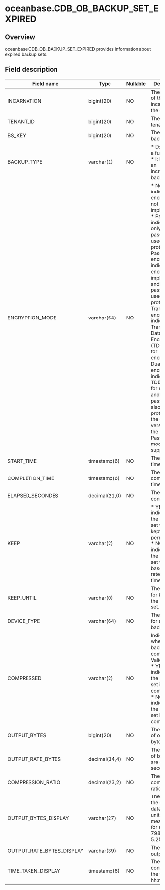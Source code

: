 oceanbase.CDB_OB_BACKUP_SET_EXPIRED 
========================================================



Overview 
-----------------

oceanbase.CDB_OB_BACKUP_SET_EXPIRED provides information about expired backup sets. 

Field description 
--------------------------



|      **Field name**       |   **Type**    | **Nullable** |                                                                                                                                                                                                                                                                                                                                                         **Description**                                                                                                                                                                                                                                                                                                                                                         |
|---------------------------|---------------|--------------|---------------------------------------------------------------------------------------------------------------------------------------------------------------------------------------------------------------------------------------------------------------------------------------------------------------------------------------------------------------------------------------------------------------------------------------------------------------------------------------------------------------------------------------------------------------------------------------------------------------------------------------------------------------------------------------------------------------------------------|
| INCARNATION               | bigint(20)    | NO           | The number of the incarnation of the database.                                                                                                                                                                                                                                                                                                                                                                                                                                                                                                                                                                                                                                                                                  |
| TENANT_ID                 | bigint(20)    | NO           | The ID of the tenant.                                                                                                                                                                                                                                                                                                                                                                                                                                                                                                                                                                                                                                                                                                           |
| BS_KEY                    | bigint(20)    | NO           | The ID of the backup set.                                                                                                                                                                                                                                                                                                                                                                                                                                                                                                                                                                                                                                                                                                       |
| BACKUP_TYPE               | varchar(1)    | NO           | * D: indicates a full backup.   * I: indicates an incremental backup.                                                                                                                                                                                                                                                                                                                                                                                                                                                                                                                                                                        |
| ENCRYPTION_MODE           | varchar(64)   | NO           | * None: indicates that encryption is not implemented.   * Password: indicates that only the password is used for protection.   * Password encryption: indicates that encryption is implemented and the password is used for protection.   * Transparent encryption: indicates that Transparent Data Encryption (TDE) is used for encryption.   * Dual mode encryption: indicates that TDE is used for encryption and the password is also used for protection.    In the current version, only the None and Password modes are supported. |
| START_TIME                | timestamp(6)  | NO           | The start time.                                                                                                                                                                                                                                                                                                                                                                                                                                                                                                                                                                                                                                                                                                                 |
| COMPLETION_TIME           | timestamp(6)  | NO           | The completion time.                                                                                                                                                                                                                                                                                                                                                                                                                                                                                                                                                                                                                                                                                                            |
| ELAPSED_SECONDES          | decimal(21,0) | NO           | The time consumed.                                                                                                                                                                                                                                                                                                                                                                                                                                                                                                                                                                                                                                                                                                              |
| KEEP                      | varchar(2)    | NO           | * YES: indicates that the backup set will be kept permanently.   * NO: indicates that the backup set will expire based on the retention time.                                                                                                                                                                                                                                                                                                                                                                                                                                                                                                |
| KEEP_UNTIL                | varchar(0)    | NO           | The duration for keeping the backup set.                                                                                                                                                                                                                                                                                                                                                                                                                                                                                                                                                                                                                                                                                        |
| DEVICE_TYPE               | varchar(64)   | NO           | The medium for storing backup data.                                                                                                                                                                                                                                                                                                                                                                                                                                                                                                                                                                                                                                                                                             |
| COMPRESSED                | varchar(2)    | NO           | Indicates whether the backup set is compressed. Valid values: * YES: indicates that the backup set is compressed.   * NO: indicates that the backup set is not compressed.                                                                                                                                                                                                                                                                                                                                                                                                                                                   |
| OUTPUT_BYTES              | bigint(20)    | NO           | The number of output bytes.                                                                                                                                                                                                                                                                                                                                                                                                                                                                                                                                                                                                                                                                                                     |
| OUTPUT_RATE_BYTES         | decimal(34,4) | NO           | The number of bytes that are output per second.                                                                                                                                                                                                                                                                                                                                                                                                                                                                                                                                                                                                                                                                                 |
| COMPRESSION_RATIO         | decimal(23,2) | NO           | The compression ratio.                                                                                                                                                                                                                                                                                                                                                                                                                                                                                                                                                                                                                                                                                                          |
| OUTPUT_BYTES_DISPLAY      | varchar(27)   | NO           | The size of the output data with the unit of measurement, for example, 798.01 M or 5.25 G.                                                                                                                                                                                                                                                                                                                                                                                                                                                                                                                                                                                                                                      |
| OUTPUT_RATE_BYTES_DISPLAY | varchar(39)   | NO           | The data output rate.                                                                                                                                                                                                                                                                                                                                                                                                                                                                                                                                                                                                                                                                                                           |
| TIME_TAKEN_DISPLAY        | timestamp(6)  | NO           | The time consumed, in the format of hh:mm:ss.                                                                                                                                                                                                                                                                                                                                                                                                                                                                                                                                                                                                                                                                                   |



